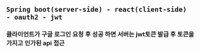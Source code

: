 ## ```Spring boot(server-side) - react(client-side) - oauth2 - jwt```

### 클라이언트가 구글 로그인 요청 후 성공 하면 서버는 jwt토큰 발급 후 토큰을 가지고 인가된 api 접근